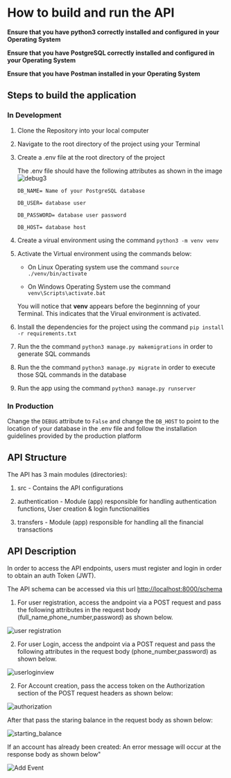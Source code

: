 # How to build and run the API

**Ensure that you have python3 correctly installed and configured in your Operating System**

**Ensure that you have PostgreSQL correctly installed and configured in your Operating System**

**Ensure that you have Postman installed in your Operating System**

## Steps to build the application

### In Development

1.  Clone the Repository into your local computer

2.  Navigate to the root directory of the project using your Terminal

3.  Create a .env file at the root directory of the project

    The .env file should have the following attributes as shown in the image
    ![debug3](https://user-images.githubusercontent.com/35394098/218056462-53673c9d-d978-4b9d-83ce-4d826cd786ce.png)

    `DB_NAME= Name of your PostgreSQL database`

    `DB_USER= database user`

    `DB_PASSWORD= database user password`

    `DB_HOST= database host`

4.  Create a virual environment using the command `python3 -m venv venv`

5.  Activate the Virtual environment using the commands below:

    - On Linux Operating system use the command `source ./venv/bin/activate`

    - On Windows Operating System use the command `venv\Scripts\activate.bat`

    You will notice that **venv** appears before the beginnning of your Terminal. This indicates that the Virual environment is activated.

6.  Install the dependencies for the project using the command `pip install -r requirements.txt`

7.  Run the the command `python3 manage.py makemigrations` in order to generate SQL commands

8.  Run the the command `python3 manage.py migrate` in order to execute those SQL commands in the database

9.  Run the app using the command `python3 manage.py runserver`

### In Production

Change the `DEBUG` attribute to `False` and change the `DB_HOST` to point to the location of your database in the .env file and follow the installation guidelines provided by the production platform

## API Structure

The API has 3 main modules (directories):

1. src - Contains the API configurations

2. authentication - Module (app) responsible for handling authentication functions, User creation & login functionalities

3. transfers - Module (app) responsible for handling all the financial transactions

## API Description

In order to access the API endpoints, users must register and login in order to obtain an auth Token (JWT).

The API schema can be accessed via this url [http://localhost:8000/schema](http://localhost:8000/schema)

1. For user registration, access the andpoint via a POST request and pass the following attributes in the request body (full_name,phone_number,password) as shown below.

![user registration](https://user-images.githubusercontent.com/35394098/218393025-f8239ff0-4141-4f61-bfe7-4afe3d68a046.png)

2. For user Login, access the andpoint via a POST request and pass the following attributes in the request body (phone_number,password) as shown below.

![userloginview](https://user-images.githubusercontent.com/35394098/218395556-d44dc9ac-230d-4db6-b1de-0106f2cf0ccd.png)

2. For Account creation, pass the access token on the Authorization section of the POST request headers as shown below: 

![authorization](https://user-images.githubusercontent.com/35394098/218416270-efac688c-ec75-4e75-a59a-048fe3dd9113.png)

After that pass the staring balance in the request body as shown below:

![starting_balance](https://user-images.githubusercontent.com/35394098/218416667-1761f9f2-102f-437b-8931-3cec742f4f41.png)

If an account has already been created: An error message will occur at the response body as shown below"

![Add Event](https://user-images.githubusercontent.com/35394098/218418275-e687b23b-9e9e-4a7e-b353-75a278bfe9f0.png)






